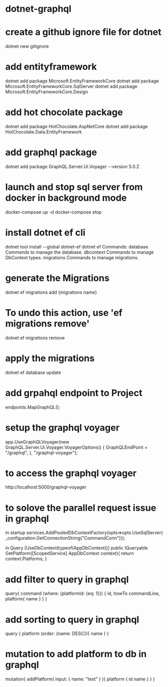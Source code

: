 # dotnet-graphql

# create a github ignore file for dotnet

dotnet new gitignore

# add entityframework
dotnet add package Microsoft.EntityFrameworkCore
dotnet add package Microsoft.EntityFrameworkCore.SqlServer
dotnet add package Microsoft.EntityFrameworkCore.Design
# add hot chocolate package

dotnet add package HotChocolate.AspNetCore
dotnet add package HotChocolate.Data.EntityFramework

# add graphql package

dotnet add package GraphQL.Server.Ui.Voyager --version 5.0.2

# launch and stop sql server from docker in background mode

docker-compose up -d 
docker-compose stop

# install dotnet ef cli

dotnet tool install --global dotnet-ef
dotnet ef 
Commands:
  database    Commands to manage the database.
  dbcontext   Commands to manage DbContext types.
  migrations  Commands to manage migrations.

# generate the Migrations
dotnet ef migrations add {migrations name}

# To undo this action, use 'ef migrations remove'
dotnet ef migrations remove

# apply the migrations

dotnet ef database update

# add grpahql endpoint to Project

endpoints.MapGraphQL();

# setup the graphql voyager
  app.UseGraphQLVoyager(new GraphQL.Server.Ui.Voyager.VoyagerOptions()
            {
                GraphQLEndPoint = "/graphql",
            }, "/graphql-voyager");

# to access the graphql voyager

http://localhost:5000/graphql-voyager

# to solove the parallel request issue in graphql
in startup
services.AddPooledDbContextFactory<AppDbContext>(opts=>opts.UseSqlServer(
                _configuration.GetConnectionString("CommandConn")));

in Query
 [UseDbContext(typeof(AppDbContext))]
        public IQueryable<Platform> GetPlatform([ScopedService] AppDbContext context){
            return context.Platforms;
        }

# add filter to query in graphql

query{
  command (where: {platformId: {eq: 1}})
  {
    id,
    howTo
    commandLine,
    platform{
      name
    }
  }
}

# add sorting to query in graphql

query {
  platform (order: {name: DESC}){
    name
  }
}

# mutation to add platform to db in graphql
mutation{
  addPlatform(
    input: {
      name: "test"
    }
  ){ platform
  {
    id
    name
  }
  }
}